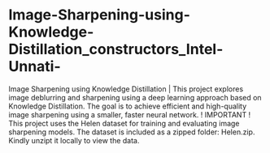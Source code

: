 # Image-Sharpening-using-Knowledge-Distillation_constructors_Intel-Unnati-
 Image Sharpening using Knowledge Distillation | This project explores image deblurring and sharpening using a deep learning approach based on Knowledge Distillation. The goal is to achieve efficient and high-quality image sharpening using a smaller, faster neural network.
! IMPORTANT !
This project uses the Helen dataset for training and evaluating image sharpening models. The dataset is included as a zipped folder: Helen.zip. Kindly unzipt it locally to view the data. 
